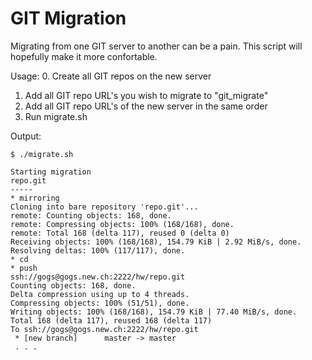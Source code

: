 # GIT Migration
Migrating from one GIT server to another can be a pain.
This script will hopefully make it more confortable.

Usage:
0. Create all GIT repos on the new server
1. Add all GIT repo URL's you wish to migrate to "git_migrate"
2. Add all GIT repo URL's of the new server in the same order
3. Run migrate.sh

Output:
```
$ ./migrate.sh 

Starting migration
repo.git
-----
* mirroring
Cloning into bare repository 'repo.git'...
remote: Counting objects: 168, done.
remote: Compressing objects: 100% (168/168), done.
remote: Total 168 (delta 117), reused 0 (delta 0)
Receiving objects: 100% (168/168), 154.79 KiB | 2.92 MiB/s, done.
Resolving deltas: 100% (117/117), done.
* cd
* push
ssh://gogs@gogs.new.ch:2222/hw/repo.git
Counting objects: 168, done.
Delta compression using up to 4 threads.
Compressing objects: 100% (51/51), done.
Writing objects: 100% (168/168), 154.79 KiB | 77.40 MiB/s, done.
Total 168 (delta 117), reused 168 (delta 117)
To ssh://gogs@gogs.new.ch:2222/hw/repo.git
 * [new branch]      master -> master
 . . .
 ```
